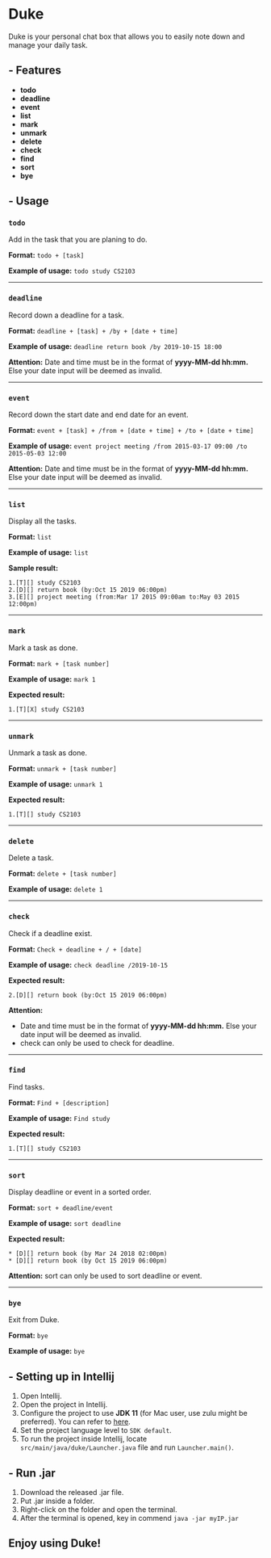 # Duke

Duke is your personal chat box that allows you to easily note down and manage your daily task.

## - Features
+ **todo**
+ **deadline**
+ **event**
+ **list**
+ **mark**
+ **unmark**
+ **delete**
+ **check**
+ **find**
+ **sort**
+ **bye**

## - Usage

### `todo`
Add in the task that you are planing to do.

**Format:** `todo + [task]`

**Example of usage:** `todo study CS2103`


---
### `deadline`
Record down a deadline for a task.

**Format:** `deadline + [task] + /by + [date + time]`

**Example of usage:** `deadline return book /by 2019-10-15 18:00`

**Attention:** Date and time must be in the format of **yyyy-MM-dd hh:mm.** Else your date input will be deemed as invalid.

---
### `event`
Record down the start date and end date for an event.

**Format:** `event + [task] + /from + [date + time] + /to + [date + time]`

**Example of usage:** `event project meeting /from 2015-03-17 09:00 /to 2015-05-03 12:00`

**Attention:** Date and time must be in the format of **yyyy-MM-dd hh:mm.** Else your date input will be deemed as invalid.

---
### `list`
Display all the tasks.

**Format:** `list`

**Example of usage:** `list`

**Sample result:**
```
1.[T][] study CS2103
2.[D][] return book (by:Oct 15 2019 06:00pm)
3.[E][] project meeting (from:Mar 17 2015 09:00am to:May 03 2015 12:00pm)
```

---
### `mark`
Mark a task as done.

**Format:** `mark + [task number]`

**Example of usage:** `mark 1`

**Expected result:**
```
1.[T][X] study CS2103
```

---
### `unmark`
Unmark a task as done.

**Format:** `unmark + [task number]`

**Example of usage:** `unmark 1`

**Expected result:**
```
1.[T][] study CS2103
```

---
### `delete`
Delete a task.

**Format:** `delete + [task number]`

**Example of usage:** `delete 1`

---
### `check`
Check if a deadline exist.

**Format:** `Check + deadline + / + [date]`

**Example of usage:** `check deadline /2019-10-15`

**Expected result:**
```
2.[D][] return book (by:Oct 15 2019 06:00pm)
```

**Attention:**
+ Date and time must be in the format of **yyyy-MM-dd hh:mm.** Else your date input will be deemed as invalid.
+ check can only be used to check for deadline.

---
### `find`
Find tasks.

**Format:** `Find + [description]`

**Example of usage:** `Find study`

**Expected result:**
```
1.[T][] study CS2103
```

---
### `sort`
Display deadline or event in a sorted order.

**Format:** `sort + deadline/event`

**Example of usage:** `sort deadline`

**Expected result:**
```
* [D][] return book (by Mar 24 2018 02:00pm)
* [D][] return book (by Oct 15 2019 06:00pm)
```

**Attention:** sort can only be used to sort deadline or event.

---
### `bye`
Exit from Duke.

**Format:** `bye`

**Example of usage:** `bye`

## - Setting up in Intellij
1. Open Intellij.
2. Open the project in Intellij.
3. Configure the project to use **JDK 11** (for Mac user, use zulu might be preferred). You can refer to [here](https://www.jetbrains.com/help/idea/sdk.html#set-up-jdk).
4. Set the project language level to `SDK default`.
5. To run the project inside Intellij, locate `src/main/java/duke/Launcher.java` file and run `Launcher.main()`.


## - Run .jar
1. Download the released .jar file.
2. Put .jar inside a folder.
3. Right-click on the folder and open the terminal.
4. After the terminal is opened, key in commend `java -jar myIP.jar`

## Enjoy using Duke!
